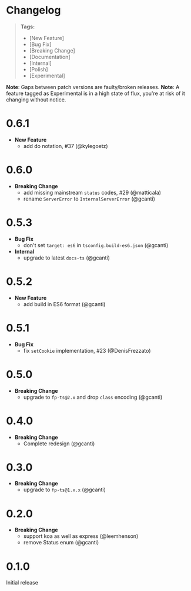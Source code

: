 # Changelog

> **Tags:**
>
> - [New Feature]
> - [Bug Fix]
> - [Breaking Change]
> - [Documentation]
> - [Internal]
> - [Polish]
> - [Experimental]

**Note**: Gaps between patch versions are faulty/broken releases. **Note**: A feature tagged as Experimental is in a
high state of flux, you're at risk of it changing without notice.

# 0.6.1

- **New Feature**
  - add do notation, #37 (@kylegoetz)

# 0.6.0

- **Breaking Change**
  - add missing mainstream `status` codes, #29 (@matticala)
  - rename `ServerError` to `InternalServerError` (@gcanti)

# 0.5.3

- **Bug Fix**
  - don't set `target: es6` in `tsconfig.build-es6.json` (@gcanti)
- **Internal**
  - upgrade to latest `docs-ts` (@gcanti)

# 0.5.2

- **New Feature**
  - add build in ES6 format (@gcanti)

# 0.5.1

- **Bug Fix**
  - fix `setCookie` implementation, #23 (@DenisFrezzato)

# 0.5.0

- **Breaking Change**
  - upgrade to `fp-ts@2.x` and drop `class` encoding (@gcanti)

# 0.4.0

- **Breaking Change**
  - Complete redesign (@gcanti)

# 0.3.0

- **Breaking Change**
  - upgrade to `fp-ts@1.x.x` (@gcanti)

# 0.2.0

- **Breaking Change**
  - support koa as well as express (@leemhenson)
  - remove Status enum (@gcanti)

# 0.1.0

Initial release

